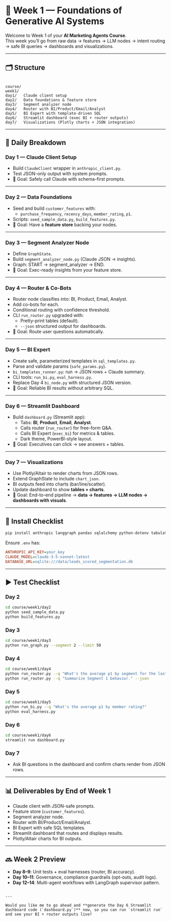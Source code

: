 # 🚀 Week 1 — Foundations of Generative AI Systems

Welcome to Week 1 of your **AI Marketing Agents Course**.  
This week you’ll go from raw data → features → LLM nodes → intent routing → safe BI queries → dashboards and visualizations.

---

## 🗂 Structure

```

course/
week1/
day1/   Claude client setup
day2/   Data foundations & feature store
day3/   Segment analyzer node
day4/   Router with BI/Product/Email/Analyst
day5/   BI Expert with template-driven SQL
day6/   Streamlit dashboard (exec BI + router outputs)
day7/   Visualizations (Plotly charts + JSON integration)

````

---

## 📅 Daily Breakdown

### **Day 1 — Claude Client Setup**
- Build `ClaudeClient` wrapper in `anthropic_client.py`.
- Test JSON-only output with system prompts.
- 🎯 Goal: Safely call Claude with schema-first prompts.

---

### **Day 2 — Data Foundations**
- Seed and build `customer_features` with:
  - `purchase_frequency`, `recency_days`, `member_rating`, `p1`.
- Scripts: `seed_sample_data.py`, `build_features.py`.
- 🎯 Goal: Have a **feature store** backing your nodes.

---

### **Day 3 — Segment Analyzer Node**
- Define `GraphState`.
- Build `segment_analyzer_node.py` (Claude JSON → insights).
- Graph: START → segment_analyzer → END.
- 🎯 Goal: Exec-ready insights from your feature store.

---

### **Day 4 — Router & Co-Bots**
- Router node classifies into: BI, Product, Email, Analyst.
- Add co-bots for each.
- Conditional routing with confidence threshold.
- CLI `run_router.py` upgraded with:
  - Pretty-print tables (default).
  - `--json` structured output for dashboards.
- 🎯 Goal: Route user questions automatically.

---

### **Day 5 — BI Expert**
- Create safe, parameterized templates in `sql_templates.py`.
- Parse and validate params (`safe_params.py`).
- `bi_templates_runner.py`: run → JSON rows + Claude summary.
- CLI tools: `run_bi.py`, `eval_harness.py`.
- Replace Day 4 `bi_node.py` with structured JSON version.
- 🎯 Goal: Reliable BI results without arbitrary SQL.

---

### **Day 6 — Streamlit Dashboard**
- Build `dashboard.py` (Streamlit app):
  - Tabs: **BI**, **Product**, **Email**, **Analyst**.
  - Calls router (`run_router`) for free-form Q&A.
  - Calls BI Expert (`exec_bi`) for metrics & tables.
  - Dark theme, PowerBI-style layout.
- 🎯 Goal: Executives can click → see answers + tables.

---

### **Day 7 — Visualizations**
- Use Plotly/Altair to render charts from JSON rows.
- Extend GraphState to include `chart_json`.
- BI outputs feed into charts (bar/line/scatter).
- Update dashboard to show **tables + charts**.
- 🎯 Goal: End-to-end pipeline → **data → features → LLM nodes → dashboards with visuals**.

---

## 🔧 Install Checklist

```bash
pip install anthropic langgraph pandas sqlalchemy python-dotenv tabulate streamlit plotly
````

Ensure `.env` has:

```ini
ANTHROPIC_API_KEY=your_key
CLAUDE_MODEL=claude-3-5-sonnet-latest
DATABASE_URL=sqlite:///data/leads_scored_segmentation.db
```

---

## ▶️ Test Checklist

### Day 2

```bash
cd course/week1/day2
python seed_sample_data.py
python build_features.py
```

### Day 3

```bash
cd course/week1/day3
python run_graph.py --segment 2 --limit 50
```

### Day 4

```bash
cd course/week1/day4
python run_router.py --q "What's the average p1 by segment for the last 90 days?"
python run_router.py --q "Summarize Segment 1 behavior." --json
```

### Day 5

```bash
cd course/week1/day5
python run_bi.py --q "What's the average p1 by member rating?"
python eval_harness.py
```

### Day 6

```bash
cd course/week1/day6
streamlit run dashboard.py
```

### Day 7

* Ask BI questions in the dashboard and confirm charts render from JSON rows.

---

## 📊 Deliverables by End of Week 1

* Claude client with JSON-safe prompts.
* Feature store (`customer_features`).
* Segment analyzer node.
* Router with BI/Product/Email/Analyst.
* BI Expert with safe SQL templates.
* Streamlit dashboard that routes and displays results.
* Plotly/Altair charts for BI outputs.

---

## 🔜 Week 2 Preview

* **Day 8–9**: Unit tests + eval harnesses (router, BI accuracy).
* **Day 10–11**: Governance, compliance guardrails (opt-outs, audit logs).
* **Day 12–14**: Multi-agent workflows with LangGraph supervisor pattern.

```

---

Would you like me to go ahead and **generate the Day 6 Streamlit dashboard code (`dashboard.py`)** now, so you can run `streamlit run` and see your BI + router outputs live?
```

